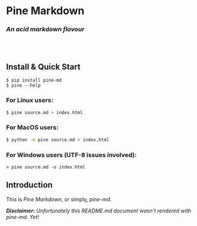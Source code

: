 # Pine Markdown
### _An acid markdown flavour_

<br>
<br>

## Install & Quick Start
```shell
$ pip install pine-md
$ pine --help
```
### For Linux users:
```bash
$ pine source.md > index.html
```
### For MacOS users:
```bash
$ python -m pine source.md > index.html
```
### For Windows users (UTF-8 issues involved):
```shell
> pine source.md -o index.html
```

## Introduction
This is _Pine Markdown_, or simply, _pine-md_.


_**Disclaimer:** Unfortunately this README.md document wasn't rendered with pine-md. Yet!_